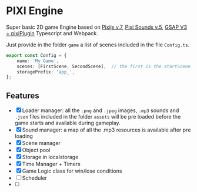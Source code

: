 # PIXI Engine

Super basic 2D game Engine based on [Pixijs v.7](https://pixijs.com/), [Pixi Sounds v.5](https://pixijs.io/sound/examples/index.html), [GSAP V3 + pixiPlugin](https://greensock.com/docs/v3/Plugins/PixiPlugin) Typescript and Webpack. 

Just provide in the folder `game` a list of scenes included in the file `Config.ts`. 
```typescript
export const Config = {
    name: 'My Game',
    scenes: [FirstScene, SecondScene],  // the first is the startScene
    storagePrefix: 'app_',
};
```

## Features
- [x] Loader manager: all the `.png` and `.jpeg` images, `.mp3` sounds and `.json` files included in the folder `assets` will be pre loaded before the game starts and available during gameplay.
- [x] Sound manager: a map of all the .mp3 resources is available after pre loading
- [x] Scene manager
- [x] Object pool
- [x] Storage in localstorage
- [x] Time Manager + Timers
- [x] Game Logic class for win/lose conditions
- [ ] Scheduler
- [ ] 



